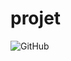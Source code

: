 # projet
![GitHub](https://img.shields.io/github/license/issa2580/projet?color=%2300FF00&label=MIT&logo=GITHUB)
